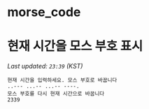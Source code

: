 # morse_code
# 현재 시간을 모스 부호 표시
<!-- MORSE_TIME_START -->
_Last updated: `23:39` (KST)_

```
현재 시간을 입력하세요. 모스 부호로 바꿉니다
..--- ...-- ...-- ----.
모스 부호를 다시 현재 시간으로 바꿉니다
2339
```
<!-- MORSE_TIME_END -->
